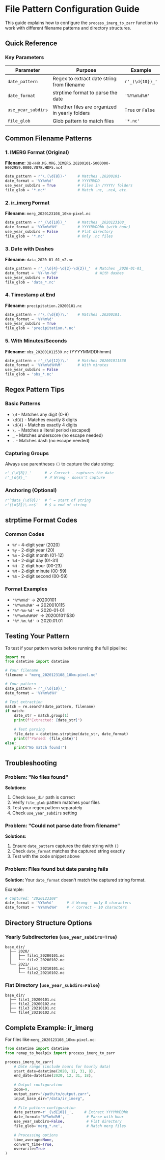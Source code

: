 # File Pattern Configuration Guide

This guide explains how to configure the `process_imerg_to_zarr` function to work with different filename patterns and directory structures.

## Quick Reference

### Key Parameters

| Parameter | Purpose | Example |
|-----------|---------|---------|
| `date_pattern` | Regex to extract date string from filename | `r'_(\d{10})_'` |
| `date_format` | strptime format to parse the date | `'%Y%m%d%H'` |
| `use_year_subdirs` | Whether files are organized in yearly folders | `True` or `False` |
| `file_glob` | Glob pattern to match files | `'*.nc'` |

## Common Filename Patterns

### 1. IMERG Format (Original)
**Filename:** `3B-HHR.MS.MRG.3IMERG.20200101-S000000-E002959.0000.V07B.HDF5.nc4`

```python
date_pattern = r'\.(\d{8})-'     # Matches .20200101-
date_format = '%Y%m%d'           # YYYYMMDD
use_year_subdirs = True          # Files in /YYYY/ folders
file_glob = '*.nc*'              # Match .nc, .nc4, etc.
```

### 2. ir_imerg Format  
**Filename:** `merg_2020123108_10km-pixel.nc`

```python
date_pattern = r'_(\d{10})_'     # Matches _2020123108_
date_format = '%Y%m%d%H'         # YYYYMMDDhh (with hour)
use_year_subdirs = False         # Flat directory
file_glob = '*.nc'               # Only .nc files
```

### 3. Date with Dashes
**Filename:** `data_2020-01-01_v2.nc`

```python
date_pattern = r'_(\d{4}-\d{2}-\d{2})_'  # Matches _2020-01-01_
date_format = '%Y-%m-%d'                 # With dashes
use_year_subdirs = False
file_glob = 'data_*.nc'
```

### 4. Timestamp at End
**Filename:** `precipitation.20200101.nc`

```python
date_pattern = r'\.(\d{8})\.'    # Matches .20200101.
date_format = '%Y%m%d'
use_year_subdirs = True
file_glob = 'precipitation.*.nc'
```

### 5. With Minutes/Seconds
**Filename:** `obs_202001011530.nc` (YYYYMMDDhhmm)

```python
date_pattern = r'_(\d{12})\.'    # Matches 202001011530
date_format = '%Y%m%d%H%M'       # With minutes
use_year_subdirs = False
file_glob = 'obs_*.nc'
```

## Regex Pattern Tips

### Basic Patterns
- `\d` - Matches any digit (0-9)
- `\d{8}` - Matches exactly 8 digits
- `\d{4}` - Matches exactly 4 digits
- `\.` - Matches a literal period (escaped)
- `_` - Matches underscore (no escape needed)
- `-` - Matches dash (no escape needed)

### Capturing Groups
Always use parentheses `()` to capture the date string:
```python
r'_(\d{8})_'      # ✓ Correct - captures the date
r'_\d{8}_'        # ✗ Wrong - doesn't capture
```

### Anchoring (Optional)
```python
r'^data_(\d{8})'  # ^ = start of string
r'(\d{8})\.nc$'   # $ = end of string
```

## strptime Format Codes

### Common Codes
- `%Y` - 4-digit year (2020)
- `%y` - 2-digit year (20)
- `%m` - 2-digit month (01-12)
- `%d` - 2-digit day (01-31)
- `%H` - 2-digit hour (00-23)
- `%M` - 2-digit minute (00-59)
- `%S` - 2-digit second (00-59)

### Format Examples
- `'%Y%m%d'` → 20200101
- `'%Y%m%d%H'` → 2020010115
- `'%Y-%m-%d'` → 2020-01-01
- `'%Y%m%d%H%M'` → 202001011530
- `'%Y.%m.%d'` → 2020.01.01

## Testing Your Pattern

To test if your pattern works before running the full pipeline:

```python
import re
from datetime import datetime

# Your filename
filename = "merg_2020123108_10km-pixel.nc"

# Your pattern
date_pattern = r'_(\d{10})_'
date_format = '%Y%m%d%H'

# Test extraction
match = re.search(date_pattern, filename)
if match:
    date_str = match.group(1)
    print(f"Extracted: {date_str}")
    
    # Test parsing
    file_date = datetime.strptime(date_str, date_format)
    print(f"Parsed: {file_date}")
else:
    print("No match found!")
```

## Troubleshooting

### Problem: "No files found"
**Solutions:**
1. Check `base_dir` path is correct
2. Verify `file_glob` pattern matches your files
3. Test your regex pattern separately
4. Check `use_year_subdirs` setting

### Problem: "Could not parse date from filename"
**Solutions:**
1. Ensure `date_pattern` captures the date string with `()`
2. Check `date_format` matches the captured string exactly
3. Test with the code snippet above

### Problem: Files found but date parsing fails
**Solution:** Your `date_format` doesn't match the captured string format.

Example:
```python
# Captured: "2020123108"
date_format = '%Y%m%d'      # ✗ Wrong - only 8 characters
date_format = '%Y%m%d%H'    # ✓ Correct - 10 characters
```

## Directory Structure Options

### Yearly Subdirectories (`use_year_subdirs=True`)
```
base_dir/
  ├── 2020/
  │   ├── file1_20200101.nc
  │   └── file2_20200102.nc
  └── 2021/
      ├── file1_20210101.nc
      └── file2_20210102.nc
```

### Flat Directory (`use_year_subdirs=False`)
```
base_dir/
  ├── file1_20200101.nc
  ├── file2_20200102.nc
  ├── file3_20210101.nc
  └── file4_20210102.nc
```

## Complete Example: ir_imerg

For files like `merg_2020123108_10km-pixel.nc`:

```python
from datetime import datetime
from remap_to_healpix import process_imerg_to_zarr

process_imerg_to_zarr(
    # Date range (include hours for hourly data)
    start_date=datetime(2020, 12, 31, 8),
    end_date=datetime(2020, 12, 31, 18),
    
    # Output configuration
    zoom=9,
    output_zarr="/path/to/output.zarr",
    input_base_dir="/data/ir_imerg",
    
    # File pattern configuration
    date_pattern=r'_(\d{10})_',     # Extract YYYYMMDDhh
    date_format='%Y%m%d%H',          # Parse with hour
    use_year_subdirs=False,          # Flat directory
    file_glob='merg_*.nc',           # Match merg files
    
    # Processing options
    time_average=None,
    convert_time=True,
    overwrite=True
)
```
